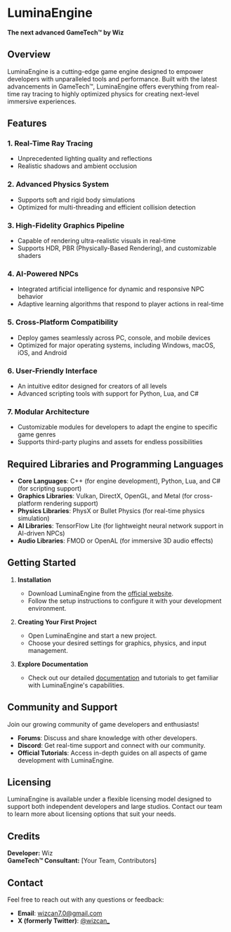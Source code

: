 # LuminaEngine

**The next advanced GameTech™ by Wiz**

## Overview
LuminaEngine is a cutting-edge game engine designed to empower developers with unparalleled tools and performance. Built with the latest advancements in GameTech™, LuminaEngine offers everything from real-time ray tracing to highly optimized physics for creating next-level immersive experiences.

## Features

### 1. Real-Time Ray Tracing
   - Unprecedented lighting quality and reflections
   - Realistic shadows and ambient occlusion

### 2. Advanced Physics System
   - Supports soft and rigid body simulations
   - Optimized for multi-threading and efficient collision detection

### 3. High-Fidelity Graphics Pipeline
   - Capable of rendering ultra-realistic visuals in real-time
   - Supports HDR, PBR (Physically-Based Rendering), and customizable shaders

### 4. AI-Powered NPCs
   - Integrated artificial intelligence for dynamic and responsive NPC behavior
   - Adaptive learning algorithms that respond to player actions in real-time

### 5. Cross-Platform Compatibility
   - Deploy games seamlessly across PC, console, and mobile devices
   - Optimized for major operating systems, including Windows, macOS, iOS, and Android

### 6. User-Friendly Interface
   - An intuitive editor designed for creators of all levels
   - Advanced scripting tools with support for Python, Lua, and C#

### 7. Modular Architecture
   - Customizable modules for developers to adapt the engine to specific game genres
   - Supports third-party plugins and assets for endless possibilities

## Required Libraries and Programming Languages

- **Core Languages**: C++ (for engine development), Python, Lua, and C# (for scripting support)
- **Graphics Libraries**: Vulkan, DirectX, OpenGL, and Metal (for cross-platform rendering support)
- **Physics Libraries**: PhysX or Bullet Physics (for real-time physics simulation)
- **AI Libraries**: TensorFlow Lite (for lightweight neural network support in AI-driven NPCs)
- **Audio Libraries**: FMOD or OpenAL (for immersive 3D audio effects)

## Getting Started

1. **Installation**
   - Download LuminaEngine from the [official website](#).
   - Follow the setup instructions to configure it with your development environment.

2. **Creating Your First Project**
   - Open LuminaEngine and start a new project.
   - Choose your desired settings for graphics, physics, and input management.

3. **Explore Documentation**
   - Check out our detailed [documentation](#) and tutorials to get familiar with LuminaEngine's capabilities.

## Community and Support

Join our growing community of game developers and enthusiasts!

- **Forums**: Discuss and share knowledge with other developers.
- **Discord**: Get real-time support and connect with our community.
- **Official Tutorials**: Access in-depth guides on all aspects of game development with LuminaEngine.

## Licensing

LuminaEngine is available under a flexible licensing model designed to support both independent developers and large studios. Contact our team to learn more about licensing options that suit your needs.

## Credits

**Developer:** Wiz  
**GameTech™ Consultant:** [Your Team, Contributors]  

## Contact

Feel free to reach out with any questions or feedback:

- **Email**: wizcan7.0@gmail.com
- **X (formerly Twitter)**: [@wizcan_](https://x.com/wizcan_)
